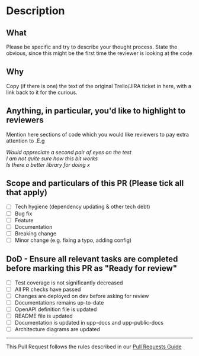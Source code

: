 # Description

## What

Please be specific and try to describe your thought process. State the obvious, since this might be the first time the reviewer is looking at the code

## Why

Copy (if there is one) the text of the original Trello/JIRA ticket in here, with a link back to it for the curious.

## Anything, in particular, you'd like to highlight to reviewers

Mention here sections of code which you would like reviewers to pay extra attention to .E.g

_Would appreciate a second pair of eyes on the test_  
_I am not quite sure how this bit works_  
_Is there a better library for doing x_  

## Scope and particulars of this PR (Please tick all that apply)

- [ ] Tech hygiene (dependency updating & other tech debt)
- [ ] Bug fix
- [ ] Feature
- [ ] Documentation
- [ ] Breaking change
- [ ] Minor change (e.g. fixing a typo, adding config)

## DoD - Ensure all relevant tasks are completed before marking this PR as "Ready for review"

- [ ] Test coverage is not significantly decreased
- [ ] All PR checks have passed
- [ ] Changes are deployed on dev before asking for review
- [ ] Documentations remains up-to-date
- [ ] OpenAPI definition file is updated
- [ ] README file is updated
- [ ] Documentation is updated in upp-docs and upp-public-docs
- [ ] Architecture diagrams are updated

___
This Pull Request follows the rules described in our [Pull Requests Guide](https://github.com/Financial-Times/upp-docs/tree/master/guides/pr-guide)
